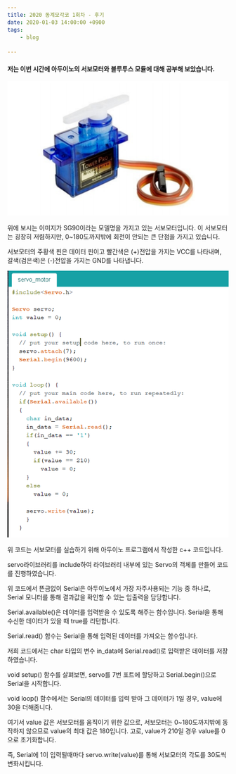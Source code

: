 ```yaml
---
title: 2020 동계모각코 1회차 - 후기
date: 2020-01-03 14:00:00 +0900
tags:
    - blog

---
```




#### 저는 이번 시간에 아두이노의 서보모터와 블루투스 모듈에 대해 공부해 보았습니다.

![복습](/TC/1/servo1.PNG)

위에 보시는 이미지가 SG90이라는 모델명을 가지고 있는 서보모터입니다. 이 서보모터는 굉장히 저렴하지만, 0~180도까지밖에 회전이 안되는 큰 단점을 가지고 있습니다.

서보모터의 주황색 핀은 데이터 핀이고 빨간색은 (+)전압을 가지는 VCC를 나타내며, 갈색(검은색)은 (-)전압을 가지는 GND를 나타냅니다.


![복습](/TC/1/servo.PNG)

위 코드는 서보모터를 실습하기 위해 아두이노 프로그램에서 작성한 c++ 코드입니다.

servo라이브러리를 include하여 라이브러리 내부에 있는 Servo의 객체를 만들어 코드를 진행하였습니다.

위 코드에서 뜬금없이 Serial은 아두이노에서 가장 자주사용되는 기능 중 하나로, Serial 모니터를 통해 결과값을 확인할 수 있는 입출력을 담당합니다.

Serial.available()은 데이터를 입력받을 수 있도록 해주는 함수입니다. Serial을 통해 수신한 데이터가 있을 때 true를 리턴합니다.

Serial.read() 함수는 Serial을 통해 입력된 데이터를 가져오는 함수입니다.

저희 코드에서는 char 타입의 변수 in_data에 Serial.read()로 입력받은 데이터를 저장하였습니다.

void setup() 함수를 살펴보면, servo를 7번 포트에 할당하고 Serial.begin()으로 Serial을 시작합니다.

void loop() 함수에서는 Serial의 데이터를 입력 받아 그 데이터가 1일 경우, value에 30을 더해줍니다.

여기서 value 값은 서보모터를 움직이기 위한 값으로, 서보모터는 0~180도까지밖에 동작하지 않으므로 value의 최대 값은 180입니다. 고로, value가 210일 경우 value를 0으로 초기화합니다.

즉, Serial에 1이 입력될때마다 servo.write(value)를 통해 서보모터의 각도를 30도씩 변화시킵니다.
